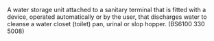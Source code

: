 ﻿A water storage unit attached to a sanitary terminal that is fitted with a device, operated automatically or by the user, that discharges water to cleanse a water closet (toilet) pan, urinal or slop hopper. (BS6100 330 5008)